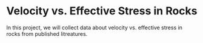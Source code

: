 # Velocity vs. Effective Stress in Rocks

In this project, we will collect data about velocity vs. effective stress in rocks from published litreatures.
